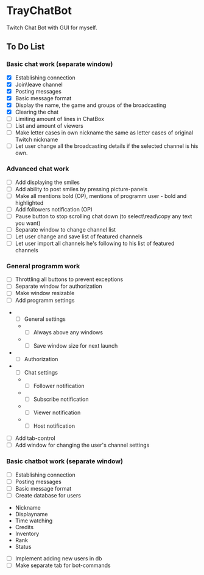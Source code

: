 # TrayChatBot

Twitch Chat Bot with GUI for myself.

## To Do List
### Basic chat work (separate window)
- [x] Establishing connection
- [x] Join\leave channel
- [x] Posting messages
- [x] Basic message format
- [x] Display the name, the game and groups of the broadcasting
- [x] Clearing the chat
- [ ] Limiting amount of lines in ChatBox
- [ ] List and amount of viewers
- [ ] Make letter cases in own nickname the same as letter cases of original Twitch nickname
- [ ] Let user change all the broadcasting details if the selected channel is his own.

### Advanced chat work
- [ ] Add displaying the smiles
- [ ] Add ability to post smiles by pressing picture-panels
- [ ] Make all mentions bold (OP), mentions of programm user - bold and highlighted
- [ ] Add followers notification (OP)
- [ ] Pause button to stop scrolling chat down (to select\read\copy any text you want)
- [ ] Separate window to change channel list
- [ ] Let user change and save list of featured channels
- [ ] Let user import all channels he's following to his list of featured channels

### General programm work
- [ ] Throttling all buttons to prevent exceptions
- [ ] Separate window for authorization
- [ ] Make window resizable
- [ ] Add programm settings
 * - [ ] General settings
   * - [ ] Always above any windows
   * - [ ] Save window size for next launch
 * - [ ] Authorization
 * - [ ] Chat settings
   * - [ ] Follower notification
   * - [ ] Subscribe notification 
   * - [ ] Viewer notification
   * - [ ] Host notification
- [ ] Add tab-control
- [ ] Add window for changing the user's channel settings

### Basic chatbot work (separate window)
- [ ] Establishing connection
- [ ] Posting messages
- [ ] Basic message format
- [ ] Create database for users
 * Nickname
 * Displayname
 * Time watching
 * Credits
 * Inventory
 * Rank
 * Status
- [ ] Implement adding new users in db
- [ ] Make separate tab for bot-commands
